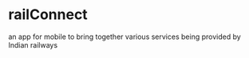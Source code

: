 railConnect
===========

an app for mobile to bring together various services being provided by Indian railways